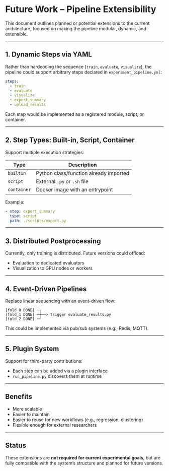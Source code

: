 # Future Work – Pipeline Extensibility

This document outlines planned or potential extensions to the current architecture, focused on making the pipeline modular, dynamic, and extensible.

---

## 1. Dynamic Steps via YAML

Rather than hardcoding the sequence (`train`, `evaluate`, `visualize`), the pipeline could support arbitrary steps declared in `experiment_pipeline.yml`:

```yaml
steps:
  - train
  - evaluate
  - visualize
  - export_summary
  - upload_results
````

Each step would be implemented as a registered module, script, or container.

---

## 2. Step Types: Built-in, Script, Container

Support multiple execution strategies:

| Type        | Description                            |
| ----------- | -------------------------------------- |
| `builtin`   | Python class/function already imported |
| `script`    | External `.py` or `.sh` file           |
| `container` | Docker image with an entrypoint        |

Example:

```yaml
- step: export_summary
  type: script
  path: ./scripts/export.py
```

---

## 3. Distributed Postprocessing

Currently, only training is distributed. Future versions could offload:

* Evaluation to dedicated evaluators
* Visualization to GPU nodes or workers

---

## 4. Event-Driven Pipelines

Replace linear sequencing with an event-driven flow:

```plaintext
[fold_0 DONE] ─┐
[fold_1 DONE] ─┼──> trigger evaluate_results.py
[fold_2 DONE] ─┘
```

This could be implemented via pub/sub systems (e.g., Redis, MQTT).

---

## 5. Plugin System

Support for third-party contributions:

* Each step can be added via a plugin interface
* `run_pipeline.py` discovers them at runtime

---

## Benefits

* More scalable
* Easier to maintain
* Easier to reuse for new workflows (e.g., regression, clustering)
* Flexible enough for external researchers

---

## Status

These extensions are **not required for current experimental goals**, but are fully compatible with the system’s structure and planned for future versions.
